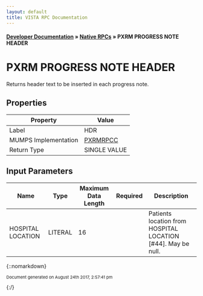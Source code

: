 ```yaml
---
layout: default
title: VISTA RPC Documentation
---
```


#### [Developer Documentation](../index) &#187; [Native RPCs](TableOfContents) &#187; PXRM PROGRESS NOTE HEADER<br/>
# PXRM PROGRESS NOTE HEADER

Returns header text to be inserted in each progress note.

## Properties

Property | Value
--- | ---
Label | HDR
MUMPS Implementation | [PXRMRPCC](http://code.osehra.org/dox/Routine_PXRMRPCC_source.html)
Return Type | SINGLE VALUE


## Input Parameters

Name | Type | Maximum Data Length | Required | Description
--- | --- | --- | --- | ---
HOSPITAL LOCATION | LITERAL | 16 |  | Patients location from HOSPITAL LOCATION [#44]. May be null.



{::nomarkdown} <br/><p style="font-size: 11px">Document generated on August 24th 2017, 2:57:41 pm</p>{:/}